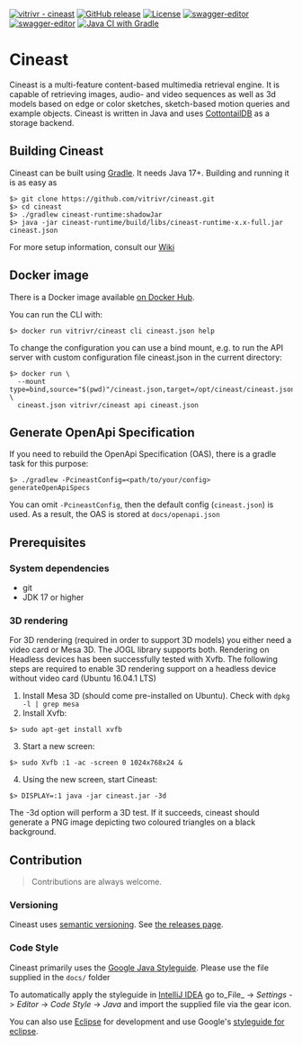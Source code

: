 [![vitrivr - cineast](https://img.shields.io/static/v1?label=vitrivr&message=cineast&color=blue&logo=github)](https://github.com/vitrivr/cineast)
[![GitHub release](https://img.shields.io/github/release/vitrivr/cineast?include_prereleases=&sort=semver&color=2ea44f)](https://github.com/vitrivr/cineast/releases/)
[![License](https://img.shields.io/badge/License-MIT-blueviolet)](LICENSE)
[![swagger-editor](https://img.shields.io/badge/open--API-in--editor-green.svg?style=flat&label=Open-Api%20(Release))](https://editor.swagger.io/?url=https://raw.githubusercontent.com/vitrivr/cineast/master/docs/openapi.json)
[![swagger-editor](https://img.shields.io/badge/open--API-in--editor-green.svg?style=flat&label=Open-Api%20(Dev))](https://editor.swagger.io/?url=https://raw.githubusercontent.com/vitrivr/cineast/dev/docs/openapi.json)
[![Java CI with Gradle](https://github.com/vitrivr/cineast/workflows/Java%20CI%20with%20Gradle/badge.svg)](https://github.com/vitrivr/cineast/actions?query=workflow:"Java+CI+with+Gradle")

# Cineast
Cineast is a multi-feature content-based multimedia retrieval engine. It is capable of retrieving images, audio- and video sequences as well as 3d models based on edge or color sketches, sketch-based motion queries and example objects.
Cineast is written in Java and uses [CottontailDB](https://github.com/vitrivr/cottontaildb) as a storage backend.

## Building Cineast
Cineast can be built using [Gradle](https://gradle.org/). It needs Java 17+. Building and running it is as easy as
```
$> git clone https://github.com/vitrivr/cineast.git
$> cd cineast
$> ./gradlew cineast-runtime:shadowJar
$> java -jar cineast-runtime/build/libs/cineast-runtime-x.x-full.jar cineast.json
 ```

For more setup information, consult our [Wiki](https://github.com/vitrivr/cineast/wiki)

## Docker image

There is a Docker image available [on Docker
Hub](https://hub.docker.com/r/vitrivr/cineast).

You can run the CLI with:
```
$> docker run vitrivr/cineast cli cineast.json help
```

To change the configuration you can use a bind mount, e.g. to run the API
server with custom configuration file cineast.json in the current directory:
```
$> docker run \
  --mount type=bind,source="$(pwd)"/cineast.json,target=/opt/cineast/cineast.json \
  cineast.json vitrivr/cineast api cineast.json
```

## Generate OpenApi Specification

If you need to rebuild the OpenApi Specification (OAS), there is a gradle task for this purpose:

```
$> ./gradlew -PcineastConfig=<path/to/your/config> generateOpenApiSpecs
```

You can omit `-PcineastConfig`, then the default config (`cineast.json`) is used.
As a result, the OAS is stored at `docs/openapi.json`


## Prerequisites
### System dependencies
* git
* JDK 17 or higher

### 3D rendering
For 3D rendering (required in order to support 3D models) you either need a video card or Mesa 3D. The JOGL library supports both. Rendering on Headless devices has been successfully tested with Xvfb. The following steps are required to enable
3D rendering support on a headless device without video card (Ubuntu 16.04.1 LTS)

1. Install Mesa 3D (should come pre-installed on Ubuntu). Check with `dpkg -l | grep mesa`
2. Install Xvfb:

 ```
 $> sudo apt-get install xvfb
 ```
 
3. Start a new screen:

 ```
 $> sudo Xvfb :1 -ac -screen 0 1024x768x24 &
 ```
 
4. Using the new screen, start Cineast:

 ```
 $> DISPLAY=:1 java -jar cineast.jar -3d
 ```
 
The -3d option will perform a 3D test. If it succeeds, cineast should generate a PNG image depicting two coloured
triangles on a black background.

## Contribution

> Contributions are always welcome.

### Versioning

Cineast uses [semantic versioning](https://semver.org). See [the releases page](https://github.com/vitrivr/cineast/releases).

### Code Style

Cineast primarily uses the [Google Java Styleguide](https://google.github.io/styleguide/javaguide.html).
Please use the file supplied in the `docs/` folder

To automatically apply the styleguide in [IntelliJ IDEA](https://www.jetbrains.com/idea/) go to_File_ -> _Settings_ -> _Editor_ -> _Code Style_ -> _Java_ and import the supplied file via the gear icon.

You can also use [Eclipse](https://www.eclipse.org/) for development and use Google's [styleguide for eclipse](https://github.com/google/styleguide/blob/gh-pages/eclipse-java-google-style.xml).
